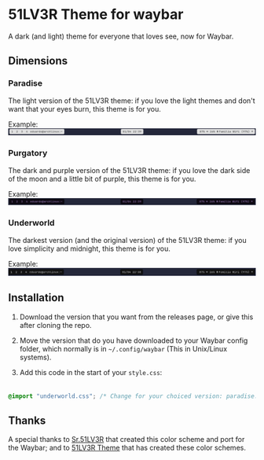# 51LV3R Theme for waybar
A dark (and light) theme for everyone that loves see, now for Waybar.

## Dimensions
### Paradise
The light version of the 51LV3R theme: if you love the light themes and don't want that your eyes burn, this theme is for you.

Example:
![Paradise](Examples/Paradise.png)

### Purgatory
The dark and purple version of the 51LV3R theme: if you love the dark side of the moon and a little bit of purple, this theme is for you.

Example:
![Purgatory](Examples/Purgatory.png)

### Underworld
The darkest version (and the original version) of the 51LV3R theme: if you love simplicity and midnight, this theme is for you.

Example:
![Underworld](Examples/Underworld.png)

## Installation
1. Download the version that you want from the releases page, or give this after cloning the repo.

2. Move the version that do you have downloaded to your Waybar config folder, which normally is in `~/.config/waybar` (This in Unix/Linux systems).

3. Add this code in the start of your `style.css`:

``` css

@import "underworld.css"; /* Change for your choiced version: paradise.css; purgatory.css; underworld.css */

```

## Thanks
A special thanks to <a href="https://github.com/Eduardo-de-Oliveira-Santos">Sr.51LV3R</a> that created this color scheme and port for the Waybar; and to <a href="https://github.com/51LV3R-Theme">51LV3R Theme</a> that has created these color schemes.

